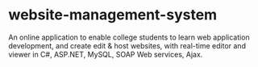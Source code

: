 # website-management-system
An online application to enable college students to learn web application development, and create edit &amp;  host websites, with real-time editor and viewer in C#, ASP.NET, MySQL, SOAP Web services, Ajax. 

